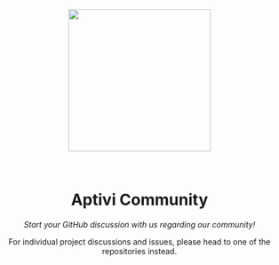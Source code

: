 
<div align = center>

<br>
<br>
    
<img
  src = 'https://aptivi.github.io/assets/aptivi-logo-transparent-ios.png'
  width = 256
  align = center
/>

<br>

# Aptivi Community
    
*Start your GitHub discussion with us regarding our community!*

For individual project discussions and issues, please head to one of the repositories instead.

</div>

<br>
    
</div>
